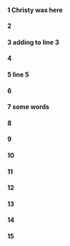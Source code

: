 #### 1 Christy was here 
#### 2
#### 3 adding to line 3 
#### 4
#### 5 line 5 
#### 6
#### 7 some words 
#### 8
#### 9
#### 10
#### 11
#### 12
#### 13
#### 14
#### 15